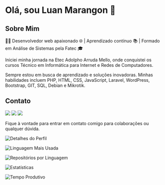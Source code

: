 


# Olá, sou Luan Marangon 👋

## Sobre Mim

👨‍💻 Desenvolvedor web apaixonado 🌐 | Aprendizado contínuo 📚 | Formado em Análise de Sistemas pela Fatec 🎓

Iniciei minha jornada na Etec Adolpho Arruda Mello, onde conquistei os cursos Técnico em Informática para Internet e Redes de Computadores.

Sempre estou em busca de aprendizado e soluções inovadoras. Minhas habilidades incluem PHP, HTML, CSS, JavaScript, Laravel, WordPress, Bootstrap, GIT, SQL, Debian e Mikrotik.


<!-- ## Projetos

- [Projeto 1](link_para_projeto_1): Breve descrição do projeto 1.
- [Projeto 2](link_para_projeto_2): Breve descrição do projeto 2.
- [Projeto 3](link_para_projeto_3): Breve descrição do projeto 3.

Confira meus outros projetos no meu [perfil do GitHub](https://github.com/luanmarangon). -->

## Contato

 <a href="https://www.linkedin.com/in/luan-marangon/" target="_blank"><img src="https://img.shields.io/badge/LinkedIn-0077B5?style=for-the-badge&logo=linkedin&logoColor=white" target="_blank"></a> 
 <a href="https://wa.me/5518997482397" target="_blank"><img src="https://img.shields.io/badge/WhatsApp-25D366?style=for-the-badge&logo=whatsapp&logoColor=white" target="_blank"></a>
 <a href="mailto:luanymarangon@gmail.com" target="_blank"><img src="https://img.shields.io/badge/Gmail-D14836?style=for-the-badge&logo=gmail&logoColor=white" target="_blank"></a>


Fique à vontade para entrar em contato comigo para colaborações ou qualquer dúvida.

<!-- ![Marangon GitHub stats](https://github-readme-stats.vercel.app/api?username=luanmarangon&show_icons=true&theme=vue-dark)
[![Top Langs](https://github-readme-stats.vercel.app/api/top-langs/?username=luanmarangon&layout=compact&theme=vue-dark)](https://github.com/anuraghazra/github-readme-stats) -->
<!-- [![Harlok's wakatime stats](https://github-readme-stats.vercel.app/api/wakatime?username=luanmarangon)](https://github.com/anuraghazra/github-readme-stats) -->


<!-- ![luanmarangon's Stats](https://github-readme-stats.vercel.app/api?username=luanmarangon&theme=vue-dark&show_icons=true&hide_border=true&count_private=true)
![luanmarangon's Top Languages](https://github-readme-stats.vercel.app/api/top-langs/?username=luanmarangon&theme=vue-dark&show_icons=true&hide_border=true&layout=compact)

![luanmarangon's Streak](https://github-readme-streak-stats.herokuapp.com/?user=luanmarangon&theme=vue-dark&hide_border=true)
-->
<!-- ![Snake animation](https://github.com/Pleiterson/Pleiterson/blob/output/github-contribution-grid-snake.svg) -->

![Detalhes do Perfil](http://github-profile-summary-cards.vercel.app/api/cards/profile-details?username=luanmarangon&theme=dracula)

![Linguagem Mais Usada](http://github-profile-summary-cards.vercel.app/api/cards/most-commit-language?username=luanmarangon&theme=dracula&exclude={exclude})

![Repositórios por Linguagem](http://github-profile-summary-cards.vercel.app/api/cards/repos-per-language?username=luanmarangon&theme=dracula&exclude={exclude})

![Estatísticas](http://github-profile-summary-cards.vercel.app/api/cards/stats?username=luanmarangon&theme=dracula)

![Tempo Produtivo](http://github-profile-summary-cards.vercel.app/api/cards/productive-time?username=luanmarangon&theme=dracula&utcOffset={utcOffset})
